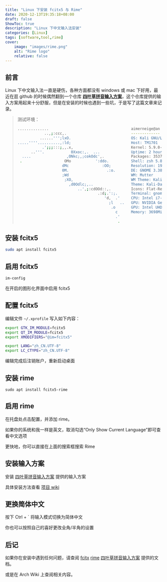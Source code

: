 ```yaml
---
title: "Linux 下安装 fcitx5 与 Rime"
date: 2020-12-13T19:35:18+08:00
draft: false
ShowToc: true
description: "Linux 下中文输入法安装"
categories: [Linux]
tags: [software,tool,rime]
cover:
    image: "images/rime.png"
    alt: "Rime logo"
    relative: false
---
```


## 前言

Linux 下中文输入法一直是硬伤，各种方面都没有 windows 或 mac 下好用，最近在逛 github 的时候偶然翻到一个仓库 **[四叶草拼音输入方案](https://github.com/fkxxyz/rime-cloverpinyin)**，这个仓库提供的输入方案用起来十分舒服，但是在安装的时候也遇到一些坑，于是写了这篇文章来记录。

> 测试环境：
>
> ```bash
> ..............                                     aimerneige@an
>             ..,;:ccc,.                             -------------
>           ......''';lxO.                           OS: Kali GNU/Linux Rolling x86_64
> .....''''..........,:ld;                           Host: TM1701
>            .';;;:::;,,.x,                          Kernel: 5.9.0-kali4-amd64
>       ..'''.            0Xxoc:,.  ...              Uptime: 2 hours, 11 mins
>   ....                ,ONkc;,;cokOdc',.            Packages: 3537 (dpkg)
>  .                   OMo           ':ddo.          Shell: zsh 5.8
>                     dMc               :OO;         Resolution: 1920x1080, 1440x2560
>                     0M.                 .:o.       DE: GNOME 3.38.2
>                     ;Wd                            WM: Mutter
>                      ;XO,                          WM Theme: Kali-Dark
>                        ,d0Odlc;,..                 Theme: Kali-Dark [GTK2/3]
>                            ..',;:cdOOd::,.         Icons: Flat-Remix-Blue-Dark [GTK2/> 3]
>                                     .:d;.':;.      Terminal: gnome-terminal
>                                        'd,  .'     CPU: Intel i7-8550U (8) @ 4.000GHz
>                                          ;l   ..   GPU: NVIDIA GeForce MX250
>                                           .o       GPU: Intel UHD Graphics 620
>                                             c      Memory: 3698MiB / 15899MiB
>                                             .'
>                                              .
> ```

## 安装 fcitx5

```bash
sudo apt install fcitx5
```

## 启用 fcitx5

```bash
im-config
```

在开启的图形化界面中启用 fcitx5

## 配置 fcitx5

编辑文件 `~/.xprofile` 写入如下内容：

```bash
export GTK_IM_MODULE=fcitx5
export QT_IM_MODULE=fcitx5
export XMODIFIERS="@im=fcitx5"

export LANG="zh_CN.UTF-8"
export LC_CTYPE="zh_CN.UTF-8"
```

编辑完成后注销账户，重新启动桌面

## 安装 rime

```
sudo apt install fcitx5-rime
```

## 启用 rime

在托盘处点击配置，并添加 rime。

如果你的系统和我一样是英文，取消勾选“Only Show Current Language”即可查看中文选项

更快地，你可以直接在上面的搜索框搜索 Rime

## 安装输入方案

安装 [四叶草拼音输入方案](https://github.com/fkxxyz/rime-cloverpinyin) 提供的输入方案

具体安装方法查看 [项目 wiki](https://github.com/fkxxyz/rime-cloverpinyin/wiki)

## 更换简体中文

按下 Ctrl + ` 将输入模式切换为简体中文

你也可以按照自己的喜好更改全角/半角的设置

## 后记

如果你在安装中遇到任何问题，请查阅 [fcitx](https://www.fcitx-im.org/wiki/Special:MyLanguage/Fcitx) [rime](https://rime.im/docs/) [四叶草拼音输入方案](https://github.com/fkxxyz/rime-cloverpinyin/wiki) 提供的文档。

或是在 Arch Wiki 上查阅相关内容。
